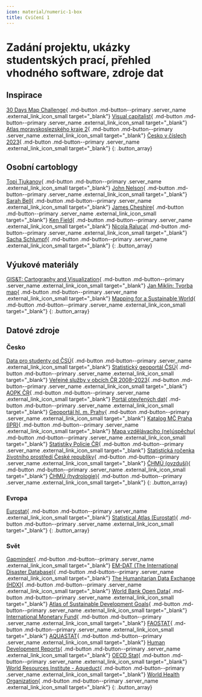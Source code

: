 ```yaml
---
icon: material/numeric-1-box
title: Cvičení 1
---
```


# Zadání projektu, ukázky studentských prací, přehled vhodného software, zdroje dat

## Inspirace

[30 Days Map Challenge](https://30daymapchallenge.com/){ .md-button .md-button--primary .server_name .external_link_icon_small target="_blank"}
[Visual capitalist](https://www.visualcapitalist.com/){ .md-button .md-button--primary .server_name .external_link_icon_small target="_blank"}
[Atlas moravskoslezského kraje 2](https://geoportal.msk.cz/Public/Apps/atlasmsk/atlasMSK2_web.pdf){ .md-button .md-button--primary .server_name .external_link_icon_small target="_blank"}
[Česko v číslech 2023](https://csu.gov.cz/docs/107508/d7dc0675-d4ee-1aa1-bea0-ccac5b2d81a2/32020323.pdf?version=1.0){ .md-button .md-button--primary .server_name .external_link_icon_small target="_blank"}
{: .button_array}

## Osobní cartoblogy
[Topi Tjukanov](https://tjukanov.org/){ .md-button .md-button--primary .server_name .external_link_icon_small target="_blank"}
[John Nelson](https://adventuresinmapping.com/){ .md-button .md-button--primary .server_name .external_link_icon_small target="_blank"}
[Sarah Bell](https://www.sarahbellmaps.com/){ .md-button .md-button--primary .server_name .external_link_icon_small target="_blank"}
[James Cheshire](https://jcheshire.com/){ .md-button .md-button--primary .server_name .external_link_icon_small target="_blank"}
[Ken Field](https://cartoblography.com/){ .md-button .md-button--primary .server_name .external_link_icon_small target="_blank"}
[Nicola Raluca](https://raluca-nicola.net/){ .md-button .md-button--primary .server_name .external_link_icon_small target="_blank"}
[Sacha Schlumpf](https://sacha-schlumpf.ch/){ .md-button .md-button--primary .server_name .external_link_icon_small target="_blank"}
{: .button_array}

## Výukové materiály
[GIS&T: Cartography and Visualization](https://gistbok-topics.ucgis.org/CV){ .md-button .md-button--primary .server_name .external_link_icon_small target="_blank"}
[Jan Miklín: Tvorba map](https://tvorbamap.osu.cz/){ .md-button .md-button--primary .server_name .external_link_icon_small target="_blank"}
[Mapping for a Sustainable World](https://www.un-ilibrary.org/content/books/9789216040468/read){ .md-button .md-button--primary .server_name .external_link_icon_small target="_blank"}
{: .button_array}

## Datové zdroje
### Česko
[Data pro studenty od ČSÚ](https://csu.gov.cz/data_pro_skolni_a_studentske_prace){ .md-button .md-button--primary .server_name .external_link_icon_small target="_blank"}
[Statistický geoportál ČSÚ](https://geodata.csu.gov.cz/portal/apps/sites/#/homepage){ .md-button .md-button--primary .server_name .external_link_icon_small target="_blank"}
[Veřejné služby v obcích ČR 2008–2023](https://csu.gov.cz/data_pro_mistni_akcni_skupiny_mas){ .md-button .md-button--primary .server_name .external_link_icon_small target="_blank"}
[AOPK ČR](https://data.nature.cz/){ .md-button .md-button--primary .server_name .external_link_icon_small target="_blank"}
[Portál otevřených dat](https://data.gov.cz/){ .md-button .md-button--primary .server_name .external_link_icon_small target="_blank"}
[Geoportál hl. m. Prahy](https://geoportalpraha.cz/){ .md-button .md-button--primary .server_name .external_link_icon_small target="_blank"}
[Katalog MČ Praha (IPR)](https://uap.iprpraha.cz/#/katalog-mestskych-casti/){ .md-button .md-button--primary .server_name .external_link_icon_small target="_blank"}
[Mapa vzdělávacího (ne)úspěchu](https://mapavzdelavani.cz/){ .md-button .md-button--primary .server_name .external_link_icon_small target="_blank"}
[Statistiky Policie ČR](https://policie.gov.cz/clanek/policie-cr-web-informacni-servis-statistiky-statisticke-prehledy.aspx){ .md-button .md-button--primary .server_name .external_link_icon_small target="_blank"}
[Statistická ročenka životního prostředí České republiky](https://cenia.gov.cz/publikace/statisticka-rocenka-zivotniho-prostredi-cr/statisticka-rocenka-zivotniho-prostredi-cr-2022/){ .md-button .md-button--primary .server_name .external_link_icon_small target="_blank"}
[ČHMÚ (ovzduší)](https://www.chmi.cz/historicka-data/ovzdusi){ .md-button .md-button--primary .server_name .external_link_icon_small target="_blank"}
[ČHMÚ (hydrologie)](https://www.chmi.cz/historicka-data/hydrologie/historicka-data){ .md-button .md-button--primary .server_name .external_link_icon_small target="_blank"}
{: .button_array}
### Evropa
[Eurostat](https://ec.europa.eu/eurostat/en/){ .md-button .md-button--primary .server_name .external_link_icon_small target="_blank"}
[Statistical Atlas (Eurostat)](https://ec.europa.eu/statistical-atlas/viewer/?mids=BKGCNT,BKNUTS2,C13M03,CNTOVL&o=1,1,1,0.7&ch=CH_CENSUS_AGE&center=46.17701,21.37986,4&lcis=C13M03&){ .md-button .md-button--primary .server_name .external_link_icon_small target="_blank"}
{: .button_array}
### Svět
[Gapminder](https://www.gapminder.org/data/){ .md-button .md-button--primary .server_name .external_link_icon_small target="_blank"}
[EM-DAT (The International Disaster Database)](https://www.emdat.be/){ .md-button .md-button--primary .server_name .external_link_icon_small target="_blank"}
[The Humanitarian Data Exchange (HDX)](https://data.humdata.org/){ .md-button .md-button--primary .server_name .external_link_icon_small target="_blank"}
[World Bank Open Data](hhttps://databank.worldbank.org/home){ .md-button .md-button--primary .server_name .external_link_icon_small target="_blank"}
[Atlas of Sustainable Development Goals](https://datatopics.worldbank.org/sdgatlas?lang=en){ .md-button .md-button--primary .server_name .external_link_icon_small target="_blank"}
[International Monetary Fund](https://www.imf.org/en/Data){ .md-button .md-button--primary .server_name .external_link_icon_small target="_blank"}
[FAOSTAT](https://www.fao.org/faostat/en/#data){ .md-button .md-button--primary .server_name .external_link_icon_small target="_blank"}
[AQUASTAT](https://www.fao.org/aquastat/en/){ .md-button .md-button--primary .server_name .external_link_icon_small target="_blank"}
[Human Development Reports](https://hdr.undp.org/data-center/documentation-and-downloads){ .md-button .md-button--primary .server_name .external_link_icon_small target="_blank"}
[OECD Stat](https://data-explorer.oecd.org/){ .md-button .md-button--primary .server_name .external_link_icon_small target="_blank"}
[World Resources Institute - Aqueduct](https://www.wri.org/aqueduct/data){ .md-button .md-button--primary .server_name .external_link_icon_small target="_blank"}
[World Health Organization](https://www.who.int/data/gho/data/indicators/indicators-index){ .md-button .md-button--primary .server_name .external_link_icon_small target="_blank"}
{: .button_array}